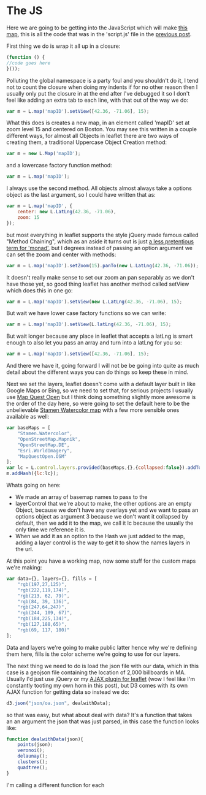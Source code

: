 The JS
===

Here we are going to be getting into the JavaScript which will make [this map](http://calvinmetcalf.github.com/leaflet.demos), this is all the code that was in the 'script.js' file in the [previous post](1-html.md).

First thing we do is wrap it all up in a closure:

```js
(function () {
//code goes here
}());
```

Polluting the global namespace is a party foul and you shouldn't do it, I tend not to count the closure when doing my indents if for no other reason then I usually only put the closure in at the end after I've debugged it so I don't feel like adding an extra tab to each line, with that out of the way we do:

```js
var m = L.map('mapID').setView([42.36, -71.06], 15);
```

What this does is creates a new map, in an element called 'mapID' set at zoom level 15 and centered on Boston.  You may see this written in a couple different ways, for almost all Objects in leaflet there are two ways of creating them, a traditional Uppercase Object Creation method:

```js
var m = new L.Map('mapID');
```

and a lowercase factory function method:

```js
var m = L.map('mapID');
```

I always use the second method.  All objects almost always take a options object as the last argument, so I could have written that as:

```js
var m = L.map('mapID', {
	center: new L.LatLng(42.36, -71.06),
    zoom: 15
});
```

but most everything in leaflet supports the style jQuery made famous called "Method Chaining", which as an aside it turns out is just [a less pretentious term for 'monad'](http://blog.jorgenschaefer.de/2013/01/monads-for-normal-programmers.html), but I degrees instead of passing an option argument we can set the zoom and center with methods:

```js
var m = L.map('mapID').setZoom(15).panTo(new L.LatLng(42.36, -71.06));
```

It doesn't really make sense to set our zoom an pan separably as we don't have those yet, so good thing leaflet has another method called setView which does this in one go:

```js
var m = L.map('mapID').setView(new L.LatLng(42.36, -71.06), 15);
```

But wait we have lower case factory functions so we can write:

```js
var m = L.map('mapID').setView(L.latLng(42.36, -71.06), 15);
```

But wait longer because any place in leaflet that accepts a latLng is smart enough to also let you pass an array and turn into a latLng for you so:

```js
var m = L.map('mapID').setView([42.36, -71.06], 15);
```

And there we have it, going forward I will not be be going into quite as much detail about the different ways you can do things so keep these in mind.  

Next we set the layers, leaflet doesn't come with a default layer built in like Google Maps or Bing, so we need to set that, for serious projects I usually use [Map Quest Open](http://open.mapquest.com/) but I think doing something slightly more awesome is the order of the day here, so were going to set the default here to be the unbelievable [Stamen Watercolor map](http://maps.stamen.com/watercolor/) with a few more sensible ones available as well:

```js
var baseMaps = [
	"Stamen.Watercolor",
	"OpenStreetMap.Mapnik",
	"OpenStreetMap.DE",
	"Esri.WorldImagery",
	"MapQuestOpen.OSM"
];
var lc = L.control.layers.provided(baseMaps,{},{collapsed:false}).addTo(m);
m.addHash({lc:lc});
```

Whats going on here:
* We made an array of basemap names to pass to the
* layerControl that we're about to make, the other options are an empty Object, because we don't have any overlays yet and we want to pass an options object as argument 3 because we don't want it collapsed by default, then we add it to the map, we call it lc because the usually the only time we reference it is.
* When we add it as an option to the Hash we just added to the map, adding a layer control is the way to get it to show the names layers in the url.

At this point you have a working map, now some stuff for the custom maps we're making:

```js
var data={}, layers={}, fills = [
	"rgb(197,27,125)",
	"rgb(222,119,174)",
	"rgb(213, 62, 79)",
	"rgb(84, 39, 136)",
	"rgb(247,64,247)",
	"rgb(244, 109, 67)",
	"rgb(184,225,134)",
	"rgb(127,188,65)",
	"rgb(69, 117, 180)"
];
```

Data and layers we're going to make public latter hence why we're defining them here, fills is the color scheme we're going to use for our layers. 

The next thing we need to do is load the json file with our data, which in this case is a geojson file containing the location of 2,000 billboards in MA. Usually I'd just use jQuery or my [AJAX plugin for leaflet](https://github.com/calvinmetcalf/leaflet-ajax) (wow I feel like I'm constantly tooting my own horn in this post), but D3 comes with its own AJAX function for  getting data so instead we do:

```js
d3.json("json/oa.json", dealwithData);
```

so that was easy, but what about deal with data? It's a function that takes an an argument the json that was just parsed, in this case the function looks like:

```js
function dealwithData(json){
    points(json);
    veronoi();
    delaunay();
    clusters();
    quadtree();
}
``` 

I'm calling a different function for each 
